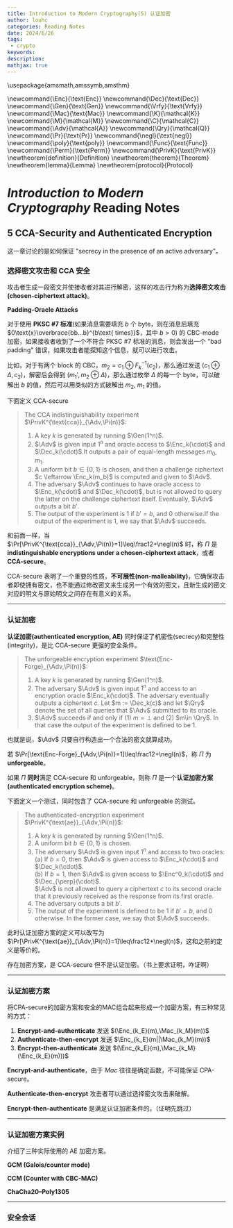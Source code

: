 ```yaml
---
title: Introduction to Modern Cryptography(5) 认证加密
author: louhc
categories: Reading Notes
date: 2024/6/26
tags:
 - crypto
keywords: 
description:
mathjax: true
---
```


\usepackage{amsmath,amssymb,amsthm}

\newcommand{\Enc}{\text{Enc}}
\newcommand{\Dec}{\text{Dec}}
\newcommand{\Gen}{\text{Gen}}
\newcommand{\Vrfy}{\text{Vrfy}}
\newcommand{\Mac}{\text{Mac}}
\newcommand{\K}{\mathcal{K}}
\newcommand{\M}{\mathcal{M}}
\newcommand{\C}{\mathcal{C}}
\newcommand{\Adv}{\mathcal{A}}
\newcommand{\Qry}{\mathcal{Q}}
\newcommand{\Pr}{\text{Pr}}
\newcommand{\negl}{\text{negl}}
\newcommand{\poly}{\text{poly}}
\newcommand{\Func}{\text{Func}}
\newcommand{\Perm}{\text{Perm}}
\newcommand{\PrivK}{\text{PrivK}}
\newtheorem{definition}{Definition}
\newtheorem{theorem}{Theorem}
\newtheorem{lemma}{Lemma}
\newtheorem{protocol}{Protocol}

# *Introduction to Modern Cryptography* Reading Notes

## 5 CCA-Security and Authenticated Encryption

这一章讨论的是如何保证 "secrecy in the presence of an active adversary"。

### 选择密文攻击和 CCA 安全

攻击者生成一段密文并使接收者对其进行解密，这样的攻击行为称为**选择密文攻击(chosen-ciphertext attack)**。

**Padding-Oracle Attacks**

对于使用 **PKSC #7 标准**(如果消息需要填充 $b$ 个 byte，则在消息后填充 $0\text{x}\overbrace{bb...b}^{b\text{ times}}$，其中 $b>0$) 的 CBC-mode 加密，如果接收者收到了一个不符合 PKSC #7 标准的消息，则会发出一个 "bad padding" 错误，如果攻击者能探知这个信息，就可以进行攻击。

比如，对于有两个 block 的 CBC，$m_2=c_1\oplus F^{-1}_k(c_2)$，那么通过发送 $(c_1\oplus\Delta,c_2)$，解密后会得到 $(m_1',m_2\oplus \Delta)$，那么通过枚举 $\Delta$ 的每一个 byte，可以破解出 $b$ 的值，然后可以用类似的方式破解出 $m_2$, $m_1$ 的值。

下面定义 CCA-secure

> The CCA indistinguishability experiment $\PrivK^{\text{cca}}_{\Adv,\Pi(n)}$:
> 
> 1. A key $k$ is generated by running $\Gen(1^n)$.
> 2. $\Adv$ is given input $1^n$ and oracle access to $\Enc_k(\cdot)$ and $\Dec_k(\cdot)$.It outputs a pair of equal-length messages $m_0, m_1$.
> 3. A uniform bit $b \in \{0, 1\}$ is chosen, and then a challenge ciphertext $c \leftarrow \Enc_k(m_b)$ is computed and given to $\Adv$.
> 4. The adversary $\Adv$ continues to have oracle access to $\Enc_k(\cdot)$ and $\Dec_k(\cdot)$, but is not allowed to query the latter on the challenge ciphertext itself. Eventually, $\Adv$ outputs a bit $b'$.
> 5. The output of the experiment is $1$ if $b' = b$, and $0$ otherwise.If the output of the experiment is $1$, we say that $\Adv$ succeeds.

和前面一样，当 $\Pr[\PrivK^{\text{cca}}_{\Adv,\Pi(n)}=1]\leq\frac12+\negl(n)$ 时，称 $\Pi$ 是 **indistinguishable encryptions under a chosen-ciphertext attack**，或者 **CCA-secure**。

CCA-secure 表明了一个重要的性质，**不可展性(non-malleability)**，它确保攻击者即使拥有密文，也不能通过修改密文来生成另一个有效的密文，且新生成的密文对应的明文与原始明文之间存在有意义的关系。

---

### 认证加密

**认证加密(authenticated encryption, AE)** 同时保证了机密性(secrecy)和完整性(integrity)，是比 CCA-secure 更强的安全条件。

> The unforgeable encryption experiment $\text{Enc-Forge}_{\Adv,\Pi(n)}$:
> 
> 1. A key $k$ is generated by running $\Gen(1^n)$.
> 2. The adversary $\Adv$ is given input $1^n$ and access to an encryption oracle $\Enc_k(\cdot)$. The adversary eventually outputs a ciphertext $c$. Let $m := \Dec_k(c)$ and let $\Qry$ denote the set of all queries that $\Adv$ submitted to its oracle.
> 3. $\Adv$ succeeds if and only if (1) $m=\perp$ and (2) $m\in \Qry$. In that case the output of the experiment is defined to be $1$.

也就是说，$\Adv$ 只要自行构造出一个合法的密文就算成功。

若 $\Pr[\text{Enc-Forge}_{\Adv,\Pi(n)}=1]\leq\frac12+\negl(n)$，称 $\Pi$ 为 **unforgeable**。

如果 $\Pi$ **同时**满足 CCA-secure 和 unforgeable，则称 $\Pi$ 是一个**认证加密方案(authenticated encryption scheme)**。

下面定义一个测试，同时包含了 CCA-secure 和 unforgeable 的测试。

> The authenticated-encryption experiment $\PrivK^{\text{ae}}_{\Adv,\Pi(n)}$:
> 
> 1. A key $k$ is generated by running $\Gen(1^n)$.
> 2. A uniform bit $b\in \{0, 1\}$ is chosen.
> 3. The adversary $\Adv$ is given input $1^n$ and access to two oracles:<br/>(a) If $b = 0$, then $\Adv$ is given access to $\Enc_k(\cdot)$ and $\Dec_k(\cdot)$.<br/>(b) If $b = 1$, then $\Adv$ is given access to $\Enc^0_k(\cdot)$ and $\Dec_{\perp}(\cdot)$.<br/>$\Adv$ is not allowed to query a ciphertext $c$ to its second oracle that it previously received as the response from its first oracle.
> 4. The adversary outputs a bit $b'$.
> 5. The output of the experiment is defined to be $1$ if $b' = b$, and $0$ otherwise. In the former case, we say that $\Adv$ succeeds.

此时认证加密方案的定义可以改写为 $\Pr[\PrivK^{\text{ae}}_{\Adv,\Pi(n)}=1]\leq\frac12+\negl(n)$，这和之前的定义是等价的。

存在加密方案，是 CCA-secure 但不是认证加密。（书上要求证明，咋证啊）

---

### 认证加密方案

将CPA-secure的加密方案和安全的MAC组合起来形成一个加密方案，有三种常见的方式：

1. **Encrypt-and-authenticate** 发送 $(\Enc_{k_E}(m),\Mac_{k_M}(m))$
2. **Authenticate-then-encrypt** 发送 $\Enc_{k_E}(m||\Mac_{k_M}(m))$
3. **Encrypt-then-authenticate** 发送 $(\Enc_{k_E}(m),\Mac_{k_M}(\Enc_{k_E}(m)))$

**Encrypt-and-authenticate**，由于 $Mac$ 往往是确定函数，不可能保证 CPA-secure。

**Authenticate-then-encrypt** 攻击者可以通过选择密文攻击来破解。

**Encrypt-then-authenticate** 是满足认证加密条件的。（证明先跳过）

---

### 认证加密方案实例

介绍了三种实际使用的 AE 加密方案。

**GCM (Galois/counter mode)**

**CCM (Counter with CBC-MAC)**

**ChaCha20–Poly1305**

---

### 安全会话